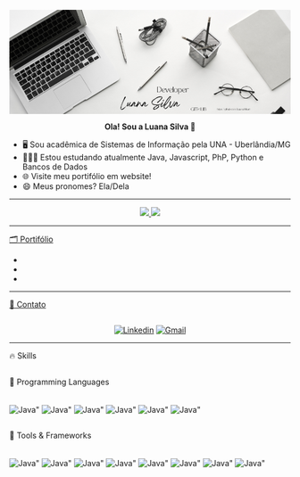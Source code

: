 <p align="left">
  <img align="center" src="https://github.com/LuanaNikari/LuanaNikari/blob/main/1.png" alt="Imagem">
</p>

<div align="center" >
  <p><b>Ola! Sou a Luana Silva 👋</b></p>
</div> 

- 🖥️ Sou acadêmica de Sistemas de Informação pela UNA - Uberlândia/MG
- 👩🏻‍🎓 Estou estudando atualmente Java, Javascript, PhP, Python e Bancos de Dados
- 🌐 Visite meu portifólio em website!
- 😄 Meus pronomes? Ela/Dela



---

<div align="center">
  <a href="https://github.com/LuanaNikari">
    <img height="180em" src="https://github-readme-stats.vercel.app/api?username=luananikari&show_icons=true&theme=dracula&include_all_commits=true&count_private=true"?>
    <img rigth="180em" src="https://github-readme-stats.vercel.app/api/top-langs/?username=luananikari&layout=compact&langs_count=16&theme=dracula"/>
</div>

<div>

---

🗂️ Portifólio

*
*
*

---

📍 Contato
##

<div align="center">

[![Linkedin](https://img.shields.io/badge/LinkedIn-0077B5?style=for-the-badge&logo=linkedin&logoColor=white)](https://www.linkedin.com/in/luana-fesilva/)
[![Gmail](https://img.shields.io/badge/Gmail-D14836?style=for-the-badge&logo=gmail&logoColor=white)](mailto:luanasilvaueg@gmail.com)

  
</div>

---
<div> 

  
🔥 Skills

##

🔗 Programming Languages
<div style="display: inline_block"><br>
<img align="center" alt=Java" height="50" width="60" src="https://cdn.jsdelivr.net/gh/devicons/devicon@latest/icons/java/java-plain-wordmark.svg" />
<img align="center" alt=Java" height="50" width="60" src="https://cdn.jsdelivr.net/gh/devicons/devicon@latest/icons/javascript/javascript-original.svg" />
<img align="center" alt=Java" height="50" width="60" src="https://cdn.jsdelivr.net/gh/devicons/devicon@latest/icons/php/php-original.svg" />
<img align="center" alt=Java" height="50" width="60" src="https://cdn.jsdelivr.net/gh/devicons/devicon@latest/icons/python/python-original-wordmark.svg" />
<img align="center" alt=Java" height="50" width="60" src="https://cdn.jsdelivr.net/gh/devicons/devicon@latest/icons/html5/html5-original-wordmark.svg" />
<img align="center" alt=Java" height="50" width="60" src="https://cdn.jsdelivr.net/gh/devicons/devicon@latest/icons/css3/css3-original-wordmark.svg" />
          
##

🔗 Tools & Frameworks
<div style="display: inline_block"><br>
<img align="center" alt=Java" height="50" width="60" src="https://cdn.jsdelivr.net/gh/devicons/devicon@latest/icons/postgresql/postgresql-plain-wordmark.svg" />
<img align="center" alt=Java" height="50" width="60" src="https://cdn.jsdelivr.net/gh/devicons/devicon@latest/icons/mysql/mysql-original-wordmark.svg" />
<img align="center" alt=Java" height="50" width="60" src="https://cdn.jsdelivr.net/gh/devicons/devicon@latest/icons/docker/docker-original-wordmark.svg" />        
<img align="center" alt=Java" height="50" width="60" src="https://cdn.jsdelivr.net/gh/devicons/devicon@latest/icons/vscode/vscode-original-wordmark.svg" />
<img align="center" alt=Java" height="50" width="60" src="https://cdn.jsdelivr.net/gh/devicons/devicon@latest/icons/figma/figma-original.svg" />
<img align="center" alt=Java" height="50" width="60" src="https://cdn.jsdelivr.net/gh/devicons/devicon@latest/icons/kubernetes/kubernetes-original-wordmark.svg" />
<img align="center" alt=Java" height="50" width="60" src="https://cdn.jsdelivr.net/gh/devicons/devicon@latest/icons/mariadb/mariadb-original-wordmark.svg" />
<img align="center" alt=Java" height="50" width="60" src="https://cdn.jsdelivr.net/gh/devicons/devicon@latest/icons/trello/trello-original-wordmark.svg" />
  
##
</div>




